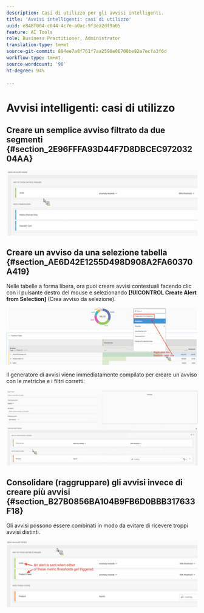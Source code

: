 ```yaml
---
description: Casi di utilizzo per gli avvisi intelligenti.
title: 'Avvisi intelligenti: casi di utilizzo'
uuid: e848f004-c044-4c7e-a0ac-9f3ea2df9a05
feature: AI Tools
role: Business Practitioner, Administrator
translation-type: tm+mt
source-git-commit: 894ee7a8f761f7aa2590e06708be82e7ecfa3f6d
workflow-type: tm+mt
source-wordcount: '90'
ht-degree: 94%

---
```



# Avvisi intelligenti: casi di utilizzo

## Creare un semplice avviso filtrato da due segmenti {#section_2E96FFFA93D44F7D8DBCEC97203204AA}

<!-- 

Update screenshots for better readability.

 -->

![](assets/alerts_example1.png)

## Creare un avviso da una selezione tabella {#section_AE6D42E1255D498D908A2FA60370A419}

Nelle tabelle a forma libera, ora puoi creare avvisi contestuali facendo clic con il pulsante destro del mouse e selezionando **[!UICONTROL Create Alert from Selection]** (Crea avviso da selezione).

![](assets/alert_selection.png)

Il generatore di avvisi viene immediatamente compilato per creare un avviso con le metriche e i filtri corretti:

![](assets/prepopulated_alert.png)

## Consolidare (raggruppare) gli avvisi invece di creare più avvisi {#section_B27B0856BA104B9FB6D0BBB317633F18}

Gli avvisi possono essere combinati in modo da evitare di ricevere troppi avvisi distinti.

![](assets/alerts_example2.png)

